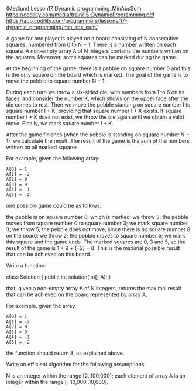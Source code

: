 ﻿(Medium)
Lesson17_Dynamic programming_MinAbsSum
https://codility.com/media/train/15-DynamicProgramming.pdf
https://app.codility.com/programmers/lessons/17-dynamic_programming/min_abs_sum/

A game for one player is played on a board consisting of N consecutive squares, numbered
from 0 to N − 1. There is a number written on each square. A non-empty array A of N
integers contains the numbers written on the squares. Moreover, some squares can be
marked during the game.

At the beginning of the game, there is a pebble on square number 0 and this is the only
square on the board which is marked. The goal of the game is to move the pebble to
square number N − 1.

During each turn we throw a six-sided die, with numbers from 1 to 6 on its faces, and
consider the number K, which shows on the upper face after the die comes to rest. Then we
move the pebble standing on square number I to square number I + K, providing that
square number I + K exists. If square number I + K does not exist, we throw the die again
until we obtain a valid move. Finally, we mark square number I + K.

After the game finishes (when the pebble is standing on square number N − 1), we
calculate the result. The result of the game is the sum of the numbers written on all
marked squares.

For example, given the following array:

    A[0] = 1
    A[1] = -2
    A[2] = 0
    A[3] = 9
    A[4] = -1
    A[5] = -2
one possible game could be as follows:

the pebble is on square number 0, which is marked;
we throw 3; the pebble moves from square number 0 to square number 3; we mark square
number 3;
we throw 5; the pebble does not move, since there is no square number 8 on the board;
we throw 2; the pebble moves to square number 5; we mark this square and the game ends.
The marked squares are 0, 3 and 5, so the result of the game is 1 + 9 + (−2) = 8. This is
the maximal possible result that can be achieved on this board.

Write a function:

class Solution { public int solution(int[] A); }

that, given a non-empty array A of N integers, returns the maximal result that can be
achieved on the board represented by array A.

For example, given the array

    A[0] = 1
    A[1] = -2
    A[2] = 0
    A[3] = 9
    A[4] = -1
    A[5] = -2
the function should return 8, as explained above.

Write an efficient algorithm for the following assumptions:

N is an integer within the range [2..100,000];
each element of array A is an integer within the range [−10,000..10,000].